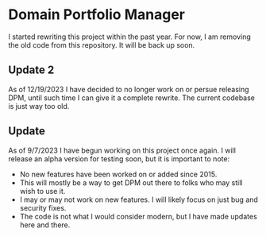 # Domain Portfolio Manager

I started rewriting this project within the past year. For now, I am removing the old code from this repository. It will be back up soon.

## Update 2

As of 12/19/2023 I have decided to no longer work on or persue releasing DPM, until such time I can give it a complete rewrite. The current codebase is just way too old.

## Update

As of 9/7/2023 I have begun working on this project once again. I will release an alpha version for testing soon, but it is important to note:
  * No new features have been worked on or added since 2015.
  * This will mostly be a way to get DPM out there to folks who may still wish to use it.
  * I may or may not work on new features. I will likely focus on just bug and security fixes.
  * The code is not what I would consider modern, but I have made updates here and there.
